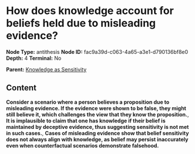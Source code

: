 # How does knowledge account for beliefs held due to misleading evidence?

**Node Type:** antithesis
**Node ID:** fac9a39d-c063-4a65-a3e1-d790136bf8e0
**Depth:** 4
**Terminal:** No

**Parent:** [Knowledge as Sensitivity](knowledge-as-sensitivity-synthesis-e88cb550-3d2c-41d6-a550-a96af77d5cc7.md)

## Content

**Consider a scenario where a person believes a proposition due to misleading evidence. If the evidence were shown to be false, they might still believe it, which challenges the view that they know the proposition.**, **It is implausible to claim that one has knowledge if their belief is maintained by deceptive evidence, thus suggesting sensitivity is not met in such cases.**, **Cases of misleading evidence show that belief sensitivity does not always align with knowledge, as belief may persist inaccurately even when counterfactual scenarios demonstrate falsehood.**
